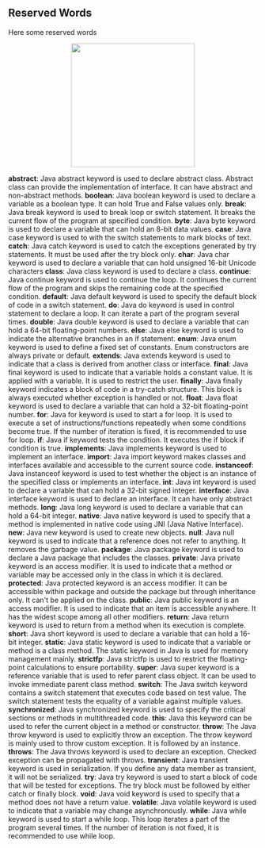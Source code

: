 ## Reserved Words

Here some reserved words

<p align="center">
<img height="250" src="https://user-images.githubusercontent.com/13514156/120519814-b1c73580-c398-11eb-982e-3b10162250b5.jpeg">
</p>

**abstract**: Java abstract keyword is used to declare abstract class. Abstract class can provide the implementation of interface. It can have abstract and non-abstract methods.
**boolean**: Java boolean keyword is used to declare a variable as a boolean type. It can hold True and False values only.
**break**: Java break keyword is used to break loop or switch statement. It breaks the current flow of the program at specified condition.
**byte**: Java byte keyword is used to declare a variable that can hold an 8-bit data values.
**case**: Java case keyword is used to with the switch statements to mark blocks of text.
**catch**: Java catch keyword is used to catch the exceptions generated by try statements. It must be used after the try block only.
**char**: Java char keyword is used to declare a variable that can hold unsigned 16-bit Unicode characters
**class**: Java class keyword is used to declare a class.
**continue**: Java continue keyword is used to continue the loop. It continues the current flow of the program and skips the remaining code at the specified condition.
**default**: Java default keyword is used to specify the default block of code in a switch statement.
**do**: Java do keyword is used in control statement to declare a loop. It can iterate a part of the program several times.
**double**: Java double keyword is used to declare a variable that can hold a 64-bit floating-point numbers.
**else**: Java else keyword is used to indicate the alternative branches in an if statement.
**enum**: Java enum keyword is used to define a fixed set of constants. Enum constructors are always private or default.
**extends**: Java extends keyword is used to indicate that a class is derived from another class or interface.
**final**: Java final keyword is used to indicate that a variable holds a constant value. It is applied with a variable. It is used to restrict the user.
**finally**: Java finally keyword indicates a block of code in a try-catch structure. This block is always executed whether exception is handled or not.
**float**: Java float keyword is used to declare a variable that can hold a 32-bit floating-point number.
**for**: Java for keyword is used to start a for loop. It is used to execute a set of instructions/functions repeatedly when some conditions become true. If the number of iteration is fixed, it is recommended to use for loop.
**if**: Java if keyword tests the condition. It executes the if block if condition is true.
**implements**: Java implements keyword is used to implement an interface.
**import**: Java import keyword makes classes and interfaces available and accessible to the current source code.
**instanceof**: Java instanceof keyword is used to test whether the object is an instance of the specified class or implements an interface.
**int**: Java int keyword is used to declare a variable that can hold a 32-bit signed integer.
**interface**: Java interface keyword is used to declare an interface. It can have only abstract methods.
**long**: Java long keyword is used to declare a variable that can hold a 64-bit integer.
**native**: Java native keyword is used to specify that a method is implemented in native code using JNI (Java Native Interface).
**new**: Java new keyword is used to create new objects.
**null**: Java null keyword is used to indicate that a reference does not refer to anything. It removes the garbage value.
**package**: Java package keyword is used to declare a Java package that includes the classes.
**private**: Java private keyword is an access modifier. It is used to indicate that a method or variable may be accessed only in the class in which it is declared.
**protected**: Java protected keyword is an access modifier. It can be accessible within package and outside the package but through inheritance only. It can't be applied on the class.
**public**: Java public keyword is an access modifier. It is used to indicate that an item is accessible anywhere. It has the widest scope among all other modifiers.
**return**: Java return keyword is used to return from a method when its execution is complete.
**short**: Java short keyword is used to declare a variable that can hold a 16-bit integer.
**static**: Java static keyword is used to indicate that a variable or method is a class method. The static keyword in Java is used for memory management mainly.
**strictfp**: Java strictfp is used to restrict the floating-point calculations to ensure portability.
**super**: Java super keyword is a reference variable that is used to refer parent class object. It can be used to invoke immediate parent class method.
**switch**: The Java switch keyword contains a switch statement that executes code based on test value. The switch statement tests the equality of a variable against multiple values.
**synchronized**: Java synchronized keyword is used to specify the critical sections or methods in multithreaded code.
**this**: Java this keyword can be used to refer the current object in a method or constructor.
**throw**: The Java throw keyword is used to explicitly throw an exception. The throw keyword is mainly used to throw custom exception. It is followed by an instance.
**throws**: The Java throws keyword is used to declare an exception. Checked exception can be propagated with throws.
**transient**: Java transient keyword is used in serialization. If you define any data member as transient, it will not be serialized.
**try**: Java try keyword is used to start a block of code that will be tested for exceptions. The try block must be followed by either catch or finally block.
**void**: Java void keyword is used to specify that a method does not have a return value.
**volatile**: Java volatile keyword is used to indicate that a variable may change asynchronously.
**while**: Java while keyword is used to start a while loop. This loop iterates a part of the program several times. If the number of iteration is not fixed, it is recommended to use while loop.
